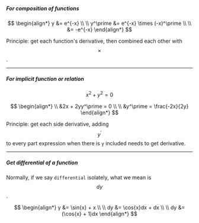 ##### For composition of functions

$$
\begin{align*}
y &= e^{-x}
\\ \\
y^\prime &= e^{-x} \times (-x)^\prime
\\ \\    &= -e^{-x}
\end{align*}
$$

Principle: get each function's derivative, then combined each other with $$\times$$.
___

##### For implicit function or relation

$$
x^2 + y^2 = 0
$$

$$
\begin{align*}
\\
&2x + 2yy^\prime = 0
\\ \\
&y^\prime = \frac{-2x}{2y}
\end{align*}
$$

Principle: get each side derivative, adding $$y^\prime$$ to every part expression when there is `y` included needs to get derivative.
____

##### Get differential of a function
Normally, if we say `differential` isolately, what we mean is $$dy$$.

$$
\begin{align*}
y &= \sin{x} + x
\\ \\
dy &= \cos{x}dx + dx
\\ \\
dy &= (\cos{x} + 1)dx
\end{align*}
$$
